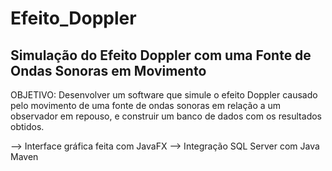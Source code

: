 # Efeito_Doppler

## Simulação do Efeito Doppler com uma Fonte de Ondas Sonoras em Movimento

OBJETIVO: Desenvolver um software que simule o efeito Doppler causado pelo movimento
de uma fonte de ondas sonoras em relação a um observador em repouso, e construir um
banco de dados com os resultados obtidos.

--> Interface gráfica feita com JavaFX
--> Integração SQL Server com Java Maven
